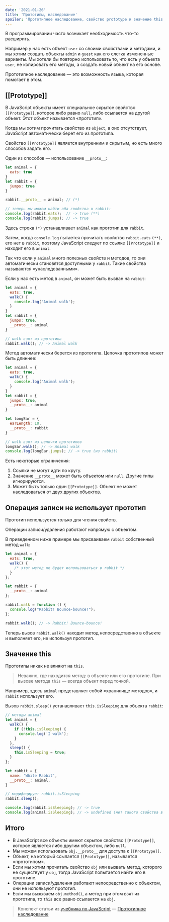 ```yaml
---
date: '2021-01-26'
title: 'Прототипы, наследование'
spoiler: 'Прототипное наследование, свойство prototype и значение this.'
---
```


В программировании часто возникает необходимость что-то расширить.

Например у нас есть объект `user` со своими свойствами и методами, и мы хотим создать объекты `admin` и `guest` как его
слегка измененные варианты. Мы хотели бы повторно использовать то, что есть у объекта `user`, не копировать его методы,
а создать новый объект на его основе.

Прототипное наследование — это возможность языка, которая помогает в этом.

## [[Prototype]]

В JavaScript объекты имеет специальное скрытое свойство `[[Prototype]]`, которое либо равно `null`, либо ссылается на
другой объект. Этот объект называется «прототип».

Когда мы хотим прочитать свойство из `object`, а оно отсутствует, JavaScript автоматически берет его из прототипа.

Свойство `[[Prototype]]` является внутренним и скрытым, но есть много способов задать его.

Один из способов — использование `__proto__`:

```jsx
let animal = {
  eats: true
}
let rabbit = {
  jumps: true
}

rabbit.__proto__ = animal; // (*)

// теперь мы можем найти оба свойства в rabbit:
console.log(rabbit.eats);  // -> true (**)
console.log(rabbit.jumps); // -> true
```

Здесь строка `(*)` устанавливает `animal` как прототип для `rabbit`.

Затем, когда `console.log` пытается прочитать свойство `rabbit.eats` `(**)`, его нет в `rabbit`, поэтому JavaScript
следует по ссылке `[[Prototype]]` и находит его в `animal`.

Так что если у `animal` много полезных свойств и методов, то они автоматически становятся доступными у `rabbit`. Такие
свойства называются «унаследованными».

Если у нас есть метод в `animal`, он может быть вызван на `rabbit`:

```jsx
let animal = {
  eats: true,
  walk() {
    console.log('Animal walk');
  }
}
let rabbit = {
  jumps: true,
  __proto__: animal
}

// walk взят из прототипа
rabbit.walk(); // -> Animal walk
```

Метод автоматически берется из прототипа. Цепочка прототипов может быть длиннее:

```jsx
let animal = {
  eats: true,
  walk() {
    console.log('Animal walk');
  }
}
let rabbit = {
  jumps: true,
  __proto__: animal
}

let longEar = {
  earLength: 10,
  __proto__: rabbit
}

// walk взят из цепочки прототипов
longEar.walk(); // -> Animal walk
console.log(longEar.jumps); // -> true (из rabbit)
```

Есть некоторые ограничения:

1. Ссылки не могут идти по кругу.
2. Значение `__proto__` может быть объектом или `null`. Другие типы игнорируются.
3. Может быть только один `[[Prototype]]`. Объект не может наследоваться от двух других объектов.

## Операция записи не использует прототип

Прототип используется только для чтения свойств.

Операции записи/удаления работают напрямую с объектом.

В приведенном ниже примере мы присваиваем `rabbit` собственный метод `walk`:

```jsx
let animal = {
  eats: true,
  walk() {
    /* этот метод не будет использоваться в rabbit */
  }
};

let rabbit = {
  __proto__: animal
};

rabbit.walk = function () {
  console.log("Rabbit! Bounce-bounce!");
};

rabbit.walk(); // -> Rabbit! Bounce-bounce!
```

Теперь вызов `rabbit.walk()` находит метод непосредственно в объекте и выполняет его, не используя прототип.

## Значение this

Прототипы никак не влияют на `this`.

> Неважно, где находится метод: в объекте или его прототипе. При вызове
> метода `this` — всегда объект перед точкой.

Например, здесь `animal` представляет собой «хранилище методов», и `rabbit` использует его.

Вызов `rabbit.sleep()` устанавливает `this.isSleeping` для объекта `rabbit`:

```jsx
// методы animal
let animal = {
  walk() {
    if (!this.isSleeping) {
      console.log('I walk');
    }
  },
  sleep() {
    this.isSleeping = true;
  }
};

let rabbit = {
  name: 'White Rabbit',
  __proto__: animal,
}

// модифицирует rabbit.isSleeping
rabbit.sleep();

console.log(rabbit.isSleeping); // -> true
console.log(animal.isSleeping); // -> undefined (нет такого свойства в прототипе)
```

## Итого

- В JavaScript все объекты имеют скрытое свойство `[[Prototype]]`, которое является либо другим объектом, либо `null`.
- Мы можем использовать `obj.__proto__` для доступа к `[[Prototype]]`.
- Объект, на который ссылается `[[Prototype]]`, называется «прототипом».
- Если мы хотим прочитать свойство `obj` или вызвать метод, которого не существует у `obj`, тогда JavaScript попытается
  найти его в прототипе.
- Операции записи/удаления работают непосредственно с объектом, они не используют прототип.
- Если мы вызываем `obj.method()`, а метод при этом взят из прототипа, то `this` все равно ссылается на `obj`.

> Конспект статьи из [учебника по JavaScript](https://learn.javascript.ru/) — [Прототипное наследование](https://learn.javascript.ru/prototype-inheritance)

